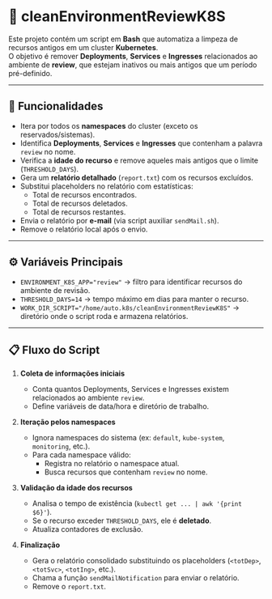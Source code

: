 # 🧹 cleanEnvironmentReviewK8S

Este projeto contém um script em **Bash** que automatiza a limpeza de recursos antigos em um cluster **Kubernetes**.  
O objetivo é remover **Deployments**, **Services** e **Ingresses** relacionados ao ambiente de **review**, que estejam inativos ou mais antigos que um período pré-definido.  

---

## 🚀 Funcionalidades

- Itera por todos os **namespaces** do cluster (exceto os reservados/sistemas).
- Identifica **Deployments**, **Services** e **Ingresses** que contenham a palavra `review` no nome.
- Verifica a **idade do recurso** e remove aqueles mais antigos que o limite (`THRESHOLD_DAYS`).
- Gera um **relatório detalhado** (`report.txt`) com os recursos excluídos.
- Substitui placeholders no relatório com estatísticas:
  - Total de recursos encontrados.
  - Total de recursos deletados.
  - Total de recursos restantes.
- Envia o relatório por **e-mail** (via script auxiliar `sendMail.sh`).
- Remove o relatório local após o envio.

---

## ⚙️ Variáveis Principais

- `ENVIRONMENT_K8S_APP="review"` → filtro para identificar recursos do ambiente de revisão.
- `THRESHOLD_DAYS=14` → tempo máximo em dias para manter o recurso.
- `WORK_DIR_SCRIPT="/home/auto.k8s/cleanEnvironmentReviewK8S"` → diretório onde o script roda e armazena relatórios.

---

## 📋 Fluxo do Script

1. **Coleta de informações iniciais**  
   - Conta quantos Deployments, Services e Ingresses existem relacionados ao ambiente `review`.  
   - Define variáveis de data/hora e diretório de trabalho.  

2. **Iteração pelos namespaces**  
   - Ignora namespaces do sistema (ex: `default`, `kube-system`, `monitoring`, etc.).  
   - Para cada namespace válido:
     - Registra no relatório o namespace atual.
     - Busca recursos que contenham `review` no nome.

3. **Validação da idade dos recursos**  
   - Analisa o tempo de existência (`kubectl get ... | awk '{print $6}'`).
   - Se o recurso exceder `THRESHOLD_DAYS`, ele é **deletado**.
   - Atualiza contadores de exclusão.

4. **Finalização**  
   - Gera o relatório consolidado substituindo os placeholders (`<totDep>`, `<totSvc>`, `<totIng>`, etc.).
   - Chama a função `sendMailNotification` para enviar o relatório.
   - Remove o `report.txt`.
